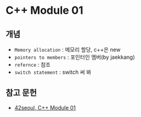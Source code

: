 # C++ Module 01

## 개념
- `Memory allocation` : 메모리 할당, c++은 new
- `pointers to members` : 포인터인 멤버(by jaekkang)
- `refernce` : 참조
- `switch statement` : switch 써 봐

## 참고 문헌
- [42seoul, C++ Module 01](https://cdn.intra.42.fr/pdf/pdf/82232/en.subject.pdf)
